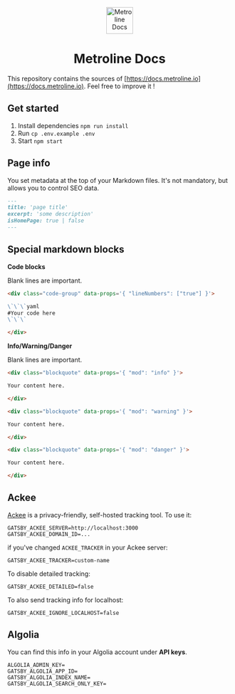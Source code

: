 <p align="center">
  <a href="https://www.gatsbyjs.org">
    <img alt="Metroline Docs" src="./branding/logo.svg" width="60" />
  </a>
</p>
<h1 align="center">
  Metroline Docs
</h1>

This repository contains the sources of  [https://docs.metroline.io](https://docs.metroline.io). Feel free to improve it !

## Get started

1. Install dependencies `npm run install`
1. Run `cp .env.example .env`
1. Start `npm start`

## Page info

You set metadata at the top of your Markdown files. It's not mandatory, but allows you to control SEO data.

```markdown
---
title: 'page title'
excerpt: 'some description'
isHomePage: true | false
---
```

## Special markdown blocks

**Code blocks**

Blank lines are important.

```markdown
<div class="code-group" data-props='{ "lineNumbers": ["true"] }'>

\`\`\`yaml
#Your code here
\`\`\`

</div>
```

**Info/Warning/Danger**

Blank lines are important.

```markdown
<div class="blockquote" data-props='{ "mod": "info" }'>

Your content here.

</div>
```

```markdown
<div class="blockquote" data-props='{ "mod": "warning" }'>

Your content here.

</div>
```

```markdown
<div class="blockquote" data-props='{ "mod": "danger" }'>

Your content here.

</div>
```

## Ackee

[Ackee](https://github.com/electerious/Ackee) is a privacy-friendly, self-hosted tracking tool. To use it:

```dotenv
GATSBY_ACKEE_SERVER=http://localhost:3000
GATSBY_ACKEE_DOMAIN_ID=...
```

if you've changed `ACKEE_TRACKER` in your Ackee server:

```dotenv
GATSBY_ACKEE_TRACKER=custom-name
```

To disable detailed tracking:

```dotenv
GATSBY_ACKEE_DETAILED=false
```

To also send tracking info for localhost:

```dotenv
GATSBY_ACKEE_IGNORE_LOCALHOST=false
```

## Algolia

You can find this info in your Algolia account under **API keys**.

```dotenv
ALGOLIA_ADMIN_KEY=
GATSBY_ALGOLIA_APP_ID=
GATSBY_ALGOLIA_INDEX_NAME=
GATSBY_ALGOLIA_SEARCH_ONLY_KEY=
```
